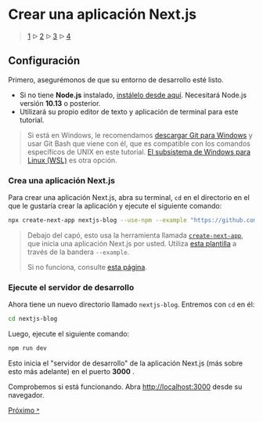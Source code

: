 # Crear una aplicación Next.js

> [1](./1.md) &#5125; [2](./2.md) &#5125; [3](./3.md) &#5125; [4](./4.md)

## Configuración

Primero, asegurémonos de que su entorno de desarrollo esté listo.

- Si no tiene **Node.js** instalado, [instálelo desde aquí](https://nodejs.org/en/). Necesitará Node.js versión **10.13** o posterior.
- Utilizará su propio editor de texto y aplicación de terminal para este tutorial.

> Si está en Windows, le recomendamos [descargar Git para Windows](https://gitforwindows.org/) y usar Git Bash que viene con él, que es compatible con los comandos específicos de UNIX en este tutorial. [El subsistema de Windows para Linux (WSL)](https://docs.microsoft.com/en-us/windows/wsl/install-win10) es otra opción.

### Crea una aplicación Next.js

Para crear una aplicación Next.js, abra su terminal, `cd` en el directorio en el que le gustaría crear la aplicación y ejecute el siguiente comando:

```sh
npx create-next-app nextjs-blog --use-npm --example "https://github.com/vercel/next-learn-starter/tree/master/learn-starter"
```

> Debajo del capó, esto usa la herramienta llamada [`create-next-app`](https://nextjs.org/docs/api-reference/create-next-app), que inicia una aplicación Next.js por usted. Utiliza [esta plantilla](https://github.com/vercel/next-learn-starter/tree/master/learn-starter) a través de la bandera `--example`.
>
> Si no funciona, consulte [esta página](https://github.com/vercel/next-learn-starter/blob/master/errors/install.md).

### Ejecute el servidor de desarrollo

Ahora tiene un nuevo directorio llamado `nextjs-blog`. Entremos con `cd` en él:

```sh
cd nextjs-blog
```

Luego, ejecute el siguiente comando:

```sh
npm run dev
```

Esto inicia el "servidor de desarrollo" de la aplicación Next.js (más sobre esto más adelante) en el puerto **3000** .

Comprobemos si está funcionando. Abra [http://localhost:3000](http://localhost:3000/) desde su navegador.

[Próximo &#707;](./3.md)